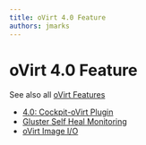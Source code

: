 ```yaml
---
title: oVirt 4.0 Feature
authors: jmarks
---
```


# oVirt 4.0 Feature

See also all [oVirt Features](/develop/release-management/features/)

* [4.0: Cockpit-oVirt Plugin](http://www.ovirt.org/develop/release-management/features/integration/cockpit/)
* [Gluster Self Heal Monitoring](http://www.ovirt.org/develop/release-management/features/gluster/gluster-self-heal-monitoring/)
* [oVirt Image I/O](http://www.ovirt.org/develop/release-management/features/storage/image-upload/)
